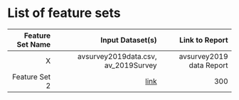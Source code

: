 # List of feature sets
|  Feature Set Name | Input Dataset(s) |  Link to Report |
| ---:| ---: | ---: |
| X |avsurvey2019data.csv, av_2019Survey| avsurvey2019 data Report|
| Feature Set 2 | [link](link/to/feature/set2) | 300 | [Feature Set 2 Report](link/to/report2)|

